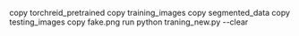 copy torchreid_pretrained
copy training_images
copy segmented_data
copy testing_images
copy fake.png
run python traning_new.py --clear

